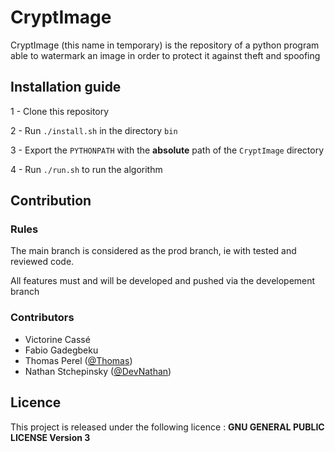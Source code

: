 # CryptImage
CryptImage (this name in temporary) is the repository of a python program able to watermark an image in order to protect it against theft and spoofing

## Installation guide

 1 - Clone this repository
 
 2 - Run `./install.sh` in the directory `bin`
 
 3 - Export the `PYTHONPATH` with the **absolute** path of the `CryptImage` directory
 
 4 - Run `./run.sh` to run the algorithm

## Contribution 

### Rules 

The main branch is considered as the prod branch, ie with tested and reviewed code.


All features must and will be developed and pushed via the developement branch

### Contributors
  - Victorine Cassé 
  - Fabio Gadegbeku
  - Thomas Perel ([@Thomas](https://github.com/ZorDev0))
  - Nathan Stchepinsky ([@DevNathan](https://github.com/devNathan))

## Licence 

This project is released under the following licence : **GNU GENERAL PUBLIC LICENSE Version 3**
